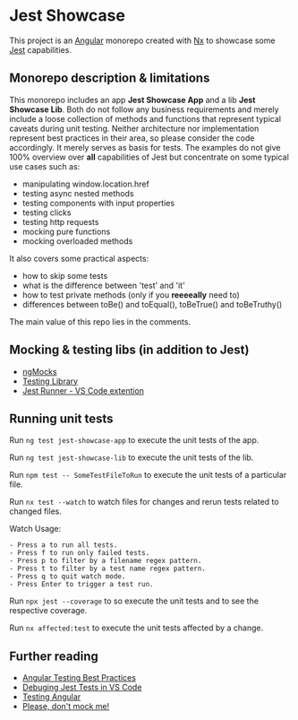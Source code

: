 # Jest Showcase

This project is an [Angular](https://angular.io) monorepo created with [Nx](https://nx.dev) to showcase some [Jest](https://jestjs.io) capabilities.

## Monorepo description & limitations

This monorepo includes an app **Jest Showcase App** and a lib **Jest Showcase Lib**. Both do not follow any business requirements and merely include a loose collection of methods and functions that represent typical caveats during unit testing. Neither architecture nor implementation represent best practices in their area, so please consider the code accordingly. It merely serves as basis for tests. The examples do not give 100% overview over **all** capabilities of Jest but concentrate on some typical use cases such as:
- manipulating window.location.href
- testing async nested methods
- testing components with input properties
- testing clicks
- testing http requests
- mocking pure functions
- mocking overloaded methods

It also covers some practical aspects:
- how to skip some tests
- what is the difference between 'test' and 'it'
- how to test private methods (only if you **reeeeally** need to)
- differences between toBe() and toEqual(), toBeTrue() and toBeTruthy()

The main value of this repo lies in the comments. 

## Mocking & testing libs (in addition to Jest)

- [ngMocks](https://ng-mocks.sudo.eu)
- [Testing Library](https://github.com/testing-library/angular-testing-library)
- [Jest Runner - VS Code extention](https://marketplace.visualstudio.com/items?itemName=firsttris.vscode-jest-runner)

## Running unit tests

Run `ng test jest-showcase-app` to execute the unit tests of the app.

Run `ng test jest-showcase-lib` to execute the unit tests of the lib.

Run `npm test -- SomeTestFileToRun` to execute the unit tests of a particular file.

Run `nx test --watch` to watch files for changes and rerun tests related to changed files.

  Watch Usage:

    - Press a to run all tests.
    - Press f to run only failed tests.
    - Press p to filter by a filename regex pattern.
    - Press t to filter by a test name regex pattern.
    - Press q to quit watch mode.
    - Press Enter to trigger a test run.

Run `npx jest --coverage` to so execute the unit tests and to see the respective coverage.

Run `nx affected:test` to execute the unit tests affected by a change.

## Further reading
- [Angular Testing Best Practices](https://angular.io/guide/testing)
- [Debuging Jest Tests in VS Code](https://juristr.com/blog/2020/05/vscode-debug-jest/)
- [Testing Angular](https://testing-angular.com)
- [Please, don't mock me!](https://www.youtube.com/watch?v=Af4M8GMoxi4)
